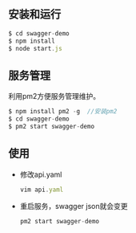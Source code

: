 ## 安装和运行
```javascript
$ cd swagger-demo
$ npm install
$ node start.js
```
## 服务管理
利用pm2方便服务管理维护。
```javascript
$ npm install pm2 -g  //安装pm2
$ cd swagger-demo
$ pm2 start swagger-demo 
```
## 使用
* 修改api.yaml
  ```javascript
  vim api.yaml
  ```
* 重启服务，swagger json就会变更
  ```javascript
  pm2 start swagger-demo
  ```
